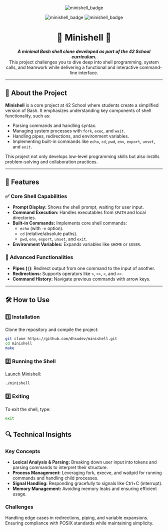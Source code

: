 

<p align="center">
  <img src="https://github.com/ayogun/42-project-badges/raw/main/badges/minishelle.png" alt="minishell_badge"/>
</p>

<p align="center">
  <img src="https://img.shields.io/badge/project-purple?logo=C&" alt="minishell_badge"/>
  <img src="https://img.shields.io/badge/cursus-black?logo=42&" alt="minishell_badge"/>
</p>

<h1 align="center">🐚 Minishell 🐚</h1>    
<p align="center">
	<b><i>A minimal Bash shell clone developed as part of the 42 School curriculum. </i></b>
  <br>
  This project challenges you to dive deep into shell programming, system calls, and teamwork while delivering a functional and interactive command-line interface.
</p>

---

## 🌟 **About the Project**

**Minishell** is a core project at 42 School where students create a simplified version of Bash. It emphasizes understanding key components of shell functionality, such as:  
- Parsing commands and handling syntax.  
- Managing system processes with `fork`, `exec`, and `wait`.  
- Handling pipes, redirections, and environment variables.  
- Implementing built-in commands like `echo`, `cd`, `pwd`, `env`, `export`, `unset`, and `exit`.  

This project not only develops low-level programming skills but also instills problem-solving and collaboration practices.

---

## 🚀 **Features**

### ✅ **Core Shell Capabilities**
- **Prompt Display:** Shows the shell prompt, waiting for user input.  
- **Command Execution:** Handles executables from `$PATH` and local directories.  
- **Built-in Commands:** Implements core shell commands:
  - `echo` (with `-n` option).
  - `cd` (relative/absolute paths).
  - `pwd`, `env`, `export`, `unset`, and `exit`.
- **Environment Variables:** Expands variables like `$HOME` or `$USER`.  

### 🔗 **Advanced Functionalities**
- **Pipes (`|`)**: Redirect output from one command to the input of another.  
- **Redirections:** Supports operators like `>`, `>>`, `<`, and `<<`.  
- **Command History:** Navigate previous commands with arrow keys.  

---

## 🛠️ **How to Use**

### 1️⃣ **Installation**  
Clone the repository and compile the project:  
```bash
git clone https://github.com/dhsudev/minishell.git
cd minishell
make
```
### 2️⃣ Running the Shell
Launch Minishell:
```bash
./minishell
```

### 3️⃣ Exiting
To exit the shell, type:
```bash
exit
```

## 🔍 Technical Insights
### Key Concepts
- **Lexical Analysis & Parsing:** Breaking down user input into tokens and parsing commands to interpret their structure.
- **Process Management:** Leveraging fork, execve, and waitpid for running commands and handling child processes.
- **Signal Handling:** Responding gracefully to signals like Ctrl+C (interrupt).
- **Memory Management:** Avoiding memory leaks and ensuring efficient usage.
### Challenges
Handling edge cases in redirections, piping, and variable expansions.
Ensuring compliance with POSIX standards while maintaining simplicity.

[repo_logo_img]: https://github.com/ayogun/42-project-badges/raw/main/badges/minishelle.png
[42_badge]:  https://img.shields.io/badge/cursus-black?logo=42&
[language_badge]:  https://img.shields.io/badge/project-purple?logo=C&
